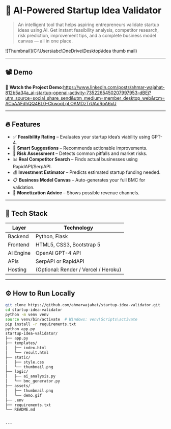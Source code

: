 # 🚀 AI-Powered Startup Idea Validator

> An intelligent tool that helps aspiring entrepreneurs validate startup ideas using AI. Get instant feasibility analysis, competitor research, risk prediction, improvement tips, and a complete business model canvas — all in one place.

![Thumbnail](C:\Users\abc\OneDrive\Desktop\idea thumb mail)

---

## 📽️ Demo

🎥 **Watch the Project Demo**:https://www.linkedin.com/posts/ahmar-wajahat-812b5a34a_ai-startup-openai-activity-7352265450207997953-dBEj?utm_source=social_share_send&utm_medium=member_desktop_web&rcm=ACoAAFdhQQ4BL0-CkwoqLpLOAMDzTrUAdRoA6xU

---

## 🔥 Features

- ✅ **Feasibility Rating** – Evaluates your startup idea’s viability using GPT-4.
- 💬 **Smart Suggestions** – Recommends actionable improvements.
- 🧠 **Risk Assessment** – Detects common pitfalls and market risks.
- 📊 **Real Competitor Search** – Finds actual businesses using RapidAPI/SerpAPI.
- 💰 **Investment Estimator** – Predicts estimated startup funding needed.
- 📋 **Business Model Canvas** – Auto-generates your full BMC for validation.
- 💸 **Monetization Advice** – Shows possible revenue channels.

---

## 🧠 Tech Stack

| Layer       | Technology                         |
|-------------|-------------------------------------|
| Backend     | Python, Flask                      |
| Frontend    | HTML5, CSS3, Bootstrap 5           |
| AI Engine   | OpenAI GPT-4 API                   |
| APIs        | SerpAPI or RapidAPI                |
| Hosting     | (Optional: Render / Vercel / Heroku) |

---

## ⚙️ How to Run Locally

```bash
git clone https://github.com/ahmarwajahat/startup-idea-validator.git
cd startup-idea-validator
python -m venv venv
source venv/bin/activate  # Windows: venv\Scripts\activate
pip install -r requirements.txt
python app.py
startup-idea-validator/
├── app.py
├── templates/
│   ├── index.html
│   └── result.html
├── static/
│   ├── style.css
│   └── thumbnail.png
├── logic/
│   ├── ai_analysis.py
│   └── bmc_generator.py
├── assets/
│   ├── thumbnail.png
│   └── demo.gif
├── .env
├── requirements.txt
└── README.md


---

